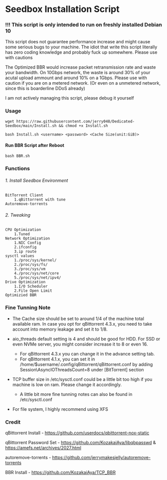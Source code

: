 # Seedbox Installation Script
### !!! This script is only intended to run on freshly installed Debian 10
This script does not guarantee performance increase and might cause some serious bugs to your machine. The idiot that write this script literally has zero coding knowledge and probably fuck up somewhere. Please use with cautions

The Optimized BBR would increase packet retransmission rate and waste your bandwidth. On 10Gbps network, the waste is around 30% of your acutal upload ammount and around 10% on a 1Gbps. Please use with caution if you are on a metered network. (Or even on a unmetered network, since this is boarderline DDoS already)

I am not actively managing this script, please debug it yourself
### Usage

`wget https://raw.githubusercontent.com/jerry048/Dedicated-Seedbox/main/Install.sh && chmod +x Install.sh`

`bash Install.sh <username> <password> <Cache Size(unit:GiB)>`

#### Run BBR Script after Reboot

`bash BBR.sh`
	
### Functions
###### 1. Install Seedbox Environment
	BitTorrent Client
		1.qBittorrent with tune
	Autoremove-torrents
###### 2. Tweaking
	CPU Optimization
		1.Tuned
	Network Optimization
		1.NIC Config
		2.ifconfig
		3.ip route
	sysctl values
		1./proc/sys/kernel/
		2./proc/sys/fs/
		3./proc/sys/vm
		4./proc/sys/net/core
		5./proc/sys/net/ipv4/
	Drive Optimization
		1.I/O Scheduler
		2.File Open Limit
	Optimizied BBR
	
### Fine Tunning Note
- The Cache size should be set to around 1/4 of the machine total available ram. In case you opt for qBittorrent 4.3.x, you need to take account into memory leakage and set it to 1/8. 

- aio_threads default setting is 4 and should be good for HDD. For SSD or even NVMe server, you might consider increase it to 8 or even 16. 
	- For qBittorrent 4.3.x you can change it in the advance setting tab. 
	- For qBittorrent 4.1.x, you can set it in /home/$username/.config/qBittorrent/qBittorrent.conf by adding Session\AsyncIOThreadsCount=8 under [BitTorrent] section

- TCP buffer size in /etc/sysctl.conf could be a little bit too high if you machine is low on ram. Please change it accordingly.
	- A little bit more fine tunning notes can also be found in /etc/sysctl.conf

- For file system, I highly recommend using XFS 
### Credit
qBittorrent Install - https://github.com/userdocs/qbittorrent-nox-static

qBittorrent Password Set - https://github.com/KozakaiAya/libqbpasswd & https://amefs.net/archives/2027.html

autoremove-torrents - https://github.com/jerrymakesjelly/autoremove-torrents

BBR Install - https://github.com/KozakaiAya/TCP_BBR
